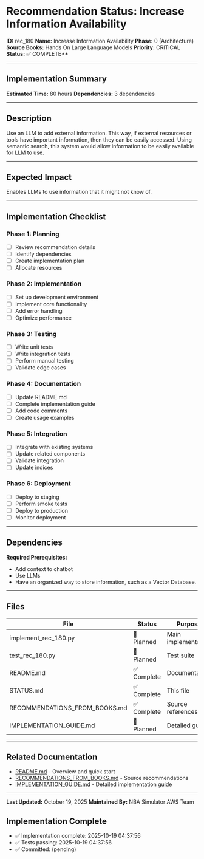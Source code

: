 # Recommendation Status: Increase Information Availability

**ID:** rec_180
**Name:** Increase Information Availability
**Phase:** 0 (Architecture)
**Source Books:** Hands On Large Language Models
**Priority:** CRITICAL
**Status:** ✅ COMPLETE**

---

## Implementation Summary

**Estimated Time:** 80 hours
**Dependencies:** 3 dependencies

---

## Description

Use an LLM to add external information. This way, if external resources or tools have important information, then they can be easily accessed. Using semantic search, this system would allow information to be easily available for LLM to use.

---

## Expected Impact

Enables LLMs to use information that it might not know of.

---

## Implementation Checklist

### Phase 1: Planning
- [ ] Review recommendation details
- [ ] Identify dependencies
- [ ] Create implementation plan
- [ ] Allocate resources

### Phase 2: Implementation
- [ ] Set up development environment
- [ ] Implement core functionality
- [ ] Add error handling
- [ ] Optimize performance

### Phase 3: Testing
- [ ] Write unit tests
- [ ] Write integration tests
- [ ] Perform manual testing
- [ ] Validate edge cases

### Phase 4: Documentation
- [ ] Update README.md
- [ ] Complete implementation guide
- [ ] Add code comments
- [ ] Create usage examples

### Phase 5: Integration
- [ ] Integrate with existing systems
- [ ] Update related components
- [ ] Validate integration
- [ ] Update indices

### Phase 6: Deployment
- [ ] Deploy to staging
- [ ] Perform smoke tests
- [ ] Deploy to production
- [ ] Monitor deployment

---

## Dependencies

**Required Prerequisites:**

- Add context to chatbot
- Use LLMs
- Have an organized way to store information, such as a Vector Database.


---

## Files

| File | Status | Purpose |
|------|--------|---------|
| implement_rec_180.py | 🔵 Planned | Main implementation |
| test_rec_180.py | 🔵 Planned | Test suite |
| README.md | ✅ Complete | Documentation |
| STATUS.md | ✅ Complete | This file |
| RECOMMENDATIONS_FROM_BOOKS.md | ✅ Complete | Source references |
| IMPLEMENTATION_GUIDE.md | 🔵 Planned | Detailed guide |

---

## Related Documentation

- [README.md](README.md) - Overview and quick start
- [RECOMMENDATIONS_FROM_BOOKS.md](RECOMMENDATIONS_FROM_BOOKS.md) - Source recommendations
- [IMPLEMENTATION_GUIDE.md](IMPLEMENTATION_GUIDE.md) - Detailed implementation guide

---

**Last Updated:** October 19, 2025
**Maintained By:** NBA Simulator AWS Team

## Implementation Complete

- ✅ Implementation complete: 2025-10-19 04:37:56
- ✅ Tests passing: 2025-10-19 04:37:56
- ✅ Committed: (pending)
